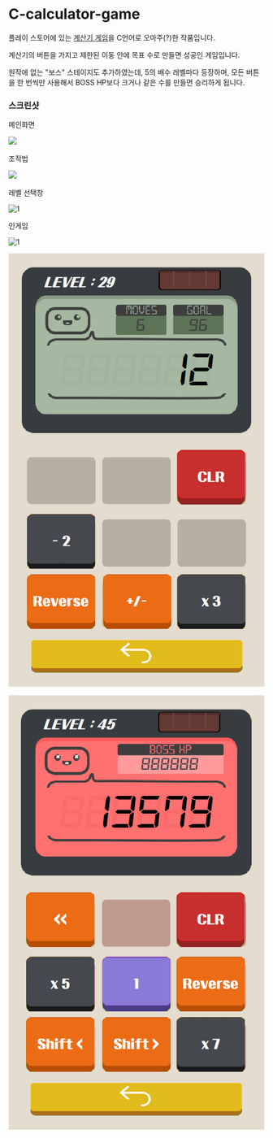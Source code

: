 # C-calculator-game

플레이 스토어에 있는 [계산기 게임](https://play.google.com/store/apps/details?id=com.sm.calculateme)을 C언어로 오마주(?)한 작품입니다.

계산기의 버튼을 가지고 제한된 이동 안에 목표 수로 만들면 성공인 게임입니다.

원작에 없는 "보스" 스테이지도 추가하였는데, 5의 배수 레벨마다 등장하며, 모든 버튼을 한 번씩만 사용해서 BOSS HP보다 크거나 같은 수를 만들면 승리하게 됩니다.



### 스크린샷

메인화면

![](./screenshots/main.bmp)  

조작법

![](./screenshots/howto.bmp)



레벨 선택창

![1](./screenshots/level_select.bmp)

인게임

![1](./screenshots/ingame.bmp)



![1](./screenshots/stage2.bmp)



![1](./screenshots/stage3.bmp)